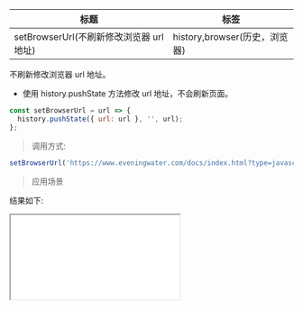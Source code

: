 | 标题                                     | 标签                          |
| ---------------------------------------- | ----------------------------- |
| setBrowserUrl(不刷新修改浏览器 url 地址) | history,browser(历史，浏览器) |

不刷新修改浏览器 url 地址。

- 使用 history.pushState 方法修改 url 地址，不会刷新页面。

```js
const setBrowserUrl = url => {
  history.pushState({ url: url }, '', url);
};
```

> 调用方式:

```js
setBrowserUrl('https://www.eveningwater.com/docs/index.html?type=javascript');
```

> 应用场景

<div class="code-editor" data-url="codes/javascript/html/setBrowserUrl.html" data-language="html"></div>

结果如下:

<iframe src="codes/javascript/html/setBrowserUrl.html"></iframe>
